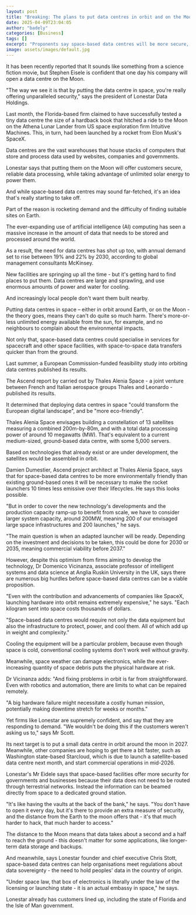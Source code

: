 ```yaml
---
layout: post
title: "Breaking: The plans to put data centres in orbit and on the Moon"
date: 2025-04-09T23:04:05
author: "badely"
categories: [Business]
tags: []
excerpt: "Proponents say space-based data centres will be more secure, but sceptics say big hurdles remain."
image: assets/images/default.jpg
---
```


It has been recently reported that It sounds like something from a science fiction movie, but Stephen Eisele is confident that one day his company will open a data centre on the Moon.

"The way we see it is that by putting the data centre in space, you're really offering unparalleled security," says the president of Lonestar Data Holdings.

Last month, the Florida-based firm claimed to have successfully tested a tiny data centre the size of a hardback book that hitched a ride to the Moon on the Athena Lunar Lander from US space exploration firm Intuitive Machines. This, in turn, had been launched by a rocket from Elon Musk's SpaceX.

Data centres are the vast warehouses that house stacks of computers that store and process data used by websites, companies and governments.

Lonestar says that putting them on the Moon will offer customers secure, reliable data processing, while taking advantage of unlimited solar energy to power them.

And while space-based data centres may sound far-fetched, it's an idea that's really starting to take off.

Part of the reason is rocketing demand and the difficulty of finding suitable sites on Earth.

The ever-expanding use of artificial intelligence (AI) computing has seen a massive increase in the amount of data that needs to be stored and processed around the world.

As a result, the need for data centres has shot up too, with annual demand set to rise between 19% and 22% by 2030, according to global management consultants McKinsey.

New facilities are springing up all the time - but it's getting hard to find places to put them. Data centres are large and sprawling, and use enormous amounts of power and water for cooling.

And increasingly local people don't want them built nearby.

Putting data centres in space – either in orbit around Earth, or on the Moon - the theory goes, means they can't do quite so much harm. There's more-or-less unlimited energy available from the sun, for example, and no neighbours to complain about the environmental impacts.

Not only that, space-based data centres could specialise in services for spacecraft and other space facilities, with space-to-space data transfers quicker than from the ground.

Last summer, a European Commission-funded feasibility study into orbiting data centres published its results.

The Ascend report by carried out by Thales Alenia Space - a joint venture between French and Italian aerospace groups Thales and Leonardo - published its results.

It determined that deploying data centres in space "could transform the European digital landscape", and be "more eco-friendly".

Thales Alenia Space envisages building a constellation of 13 satellites measuring  a combined 200m-by-80m, and with a total data processing power of around 10 megawatts (MW). That's equivalent to a current medium-sized, ground-based data centre, with some 5,000 servers.

Based on technologies that already exist or are under development, the satellites would be assembled in orbit.

Damien Dumestier, Ascend project architect at Thales Alenia Space, says that for space-based data centres to be more environmentally friendly than existing ground-based ones it will be necessary to make the rocket launchers 10 times less emissive over their lifecycles. He says this looks possible.

"But in order to cover the new technology's developments and the production capacity ramp-up to benefit from scale, we have to consider larger system capacity, around 200MW, meaning 200 of our envisaged large space infrastructures and 200 launches," he says.

"The main question is when an adapted launcher will be ready. Depending on the investment and decisions to be taken, this could be done for 2030 or 2035, meaning commercial viability before 2037."

However, despite this optimism from firms aiming to develop the technology, Dr Domenico Vicinanza, associate professor of intelligent systems and data science at Anglia Ruskin University in the UK, says there are numerous big hurdles before space-based data centres can be a viable proposition.

"Even with the contribution and advancements of companies like SpaceX, launching hardware into orbit remains extremely expensive," he says. "Each kilogram sent into space costs thousands of dollars.

"Space-based data centres would require not only the data equipment but also the infrastructure to protect, power, and cool them. All of which add up in weight and complexity."

Cooling the equipment will be a particular problem,  because even though space is cold, conventional cooling systems don't work well without gravity.

Meanwhile, space weather can damage electronics, while the ever-increasing quantity of space debris puts the physical hardware at risk.

Dr Vicinanza adds: "And fixing problems in orbit is far from straightforward. Even with robotics and automation, there are limits to what can be repaired remotely.

"A big hardware failure might necessitate a costly human mission, potentially making downtime stretch for weeks or months."

Yet firms like Lonestar are supremely confident, and say that they are responding to demand. "We wouldn't be doing this if the customers weren't asking us to," says Mr Scott.

Its next target is to put a small data centre in orbit around the moon in 2027. Meanwhile, other companies are hoping to get there a bit faster, such as Washington state-based Starcloud, which is due to launch a satellite-based data centre next month, and start commercial operations in mid-2026.

Lonestar's Mr Eidele says that space-based facilities offer more security for governments and businesses because their data does not need to be routed through terrestrial networks. Instead the information can be beamed directly from space to a dedicated ground station.

"It's like having the vaults at the back of the bank," he says. "You don't have to open it every day, but it's there to provide an extra measure of security, and the distance from the Earth to the moon offers that - it's that much harder to hack, that much harder to access."

The distance to the Moon means that data takes about a second and a half to reach the ground - this doesn't matter for some applications, like longer-term data storage and backups.

And meanwhile, says Lonestar founder and chief executive Chris Stott, space-based data centres can help organisations meet regulations about data sovereignty - the need to hold peoples' data in the country of origin.

"Under space law, that box of electronics is literally under the law of the licensing or launching state - it is an actual embassy in space," he says.

Lonestar already has customers lined up, including the state of Florida and the Isle of Man government.

